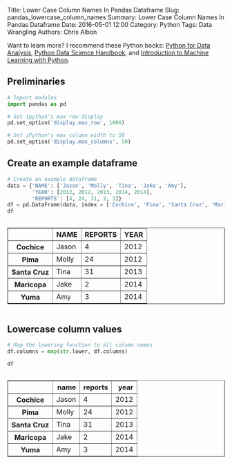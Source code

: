 Title: Lower Case Column Names In Pandas Dataframe
Slug: pandas_lowercase_column_names
Summary: Lower Case Column Names In Pandas Dataframe
Date: 2016-05-01 12:00
Category: Python
Tags: Data Wrangling
Authors: Chris Albon

Want to learn more? I recommend these Python books: [Python for Data Analysis](http://amzn.to/2ljV9wY), [Python Data Science Handbook](http://amzn.to/2m0mgMB), and [Introduction to Machine Learning with Python](http://amzn.to/2mjYiwK).

## Preliminaries


```python
# Import modules
import pandas as pd

# Set ipython's max row display
pd.set_option('display.max_row', 1000)

# Set iPython's max column width to 50
pd.set_option('display.max_columns', 50)
```

## Create an example dataframe


```python
# Create an example dataframe
data = {'NAME': ['Jason', 'Molly', 'Tina', 'Jake', 'Amy'],
        'YEAR': [2012, 2012, 2013, 2014, 2014],
        'REPORTS': [4, 24, 31, 2, 3]}
df = pd.DataFrame(data, index = ['Cochice', 'Pima', 'Santa Cruz', 'Maricopa', 'Yuma'])
df
```




<div style="max-height:1000px;max-width:1500px;overflow:auto;">
<table border="1" class="dataframe">
  <thead>
    <tr style="text-align: right;">
      <th></th>
      <th>NAME</th>
      <th>REPORTS</th>
      <th>YEAR</th>
    </tr>
  </thead>
  <tbody>
    <tr>
      <th>Cochice</th>
      <td> Jason</td>
      <td>  4</td>
      <td> 2012</td>
    </tr>
    <tr>
      <th>Pima</th>
      <td> Molly</td>
      <td> 24</td>
      <td> 2012</td>
    </tr>
    <tr>
      <th>Santa Cruz</th>
      <td>  Tina</td>
      <td> 31</td>
      <td> 2013</td>
    </tr>
    <tr>
      <th>Maricopa</th>
      <td>  Jake</td>
      <td>  2</td>
      <td> 2014</td>
    </tr>
    <tr>
      <th>Yuma</th>
      <td>   Amy</td>
      <td>  3</td>
      <td> 2014</td>
    </tr>
  </tbody>
</table>
</div>



## Lowercase column values


```python
# Map the lowering function to all column names
df.columns = map(str.lower, df.columns)
```


```python
df
```




<div style="max-height:1000px;max-width:1500px;overflow:auto;">
<table border="1" class="dataframe">
  <thead>
    <tr style="text-align: right;">
      <th></th>
      <th>name</th>
      <th>reports</th>
      <th>year</th>
    </tr>
  </thead>
  <tbody>
    <tr>
      <th>Cochice</th>
      <td> Jason</td>
      <td>  4</td>
      <td> 2012</td>
    </tr>
    <tr>
      <th>Pima</th>
      <td> Molly</td>
      <td> 24</td>
      <td> 2012</td>
    </tr>
    <tr>
      <th>Santa Cruz</th>
      <td>  Tina</td>
      <td> 31</td>
      <td> 2013</td>
    </tr>
    <tr>
      <th>Maricopa</th>
      <td>  Jake</td>
      <td>  2</td>
      <td> 2014</td>
    </tr>
    <tr>
      <th>Yuma</th>
      <td>   Amy</td>
      <td>  3</td>
      <td> 2014</td>
    </tr>
  </tbody>
</table>
</div>
